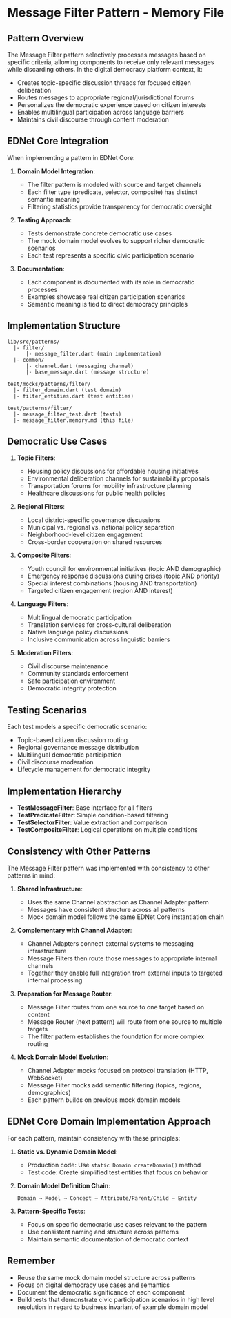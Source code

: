 # Message Filter Pattern - Memory File

## Pattern Overview

The Message Filter pattern selectively processes messages based on specific criteria, allowing components to receive only relevant messages while discarding others. In the digital democracy platform context, it:

- Creates topic-specific discussion threads for focused citizen deliberation
- Routes messages to appropriate regional/jurisdictional forums
- Personalizes the democratic experience based on citizen interests
- Enables multilingual participation across language barriers
- Maintains civil discourse through content moderation

## EDNet Core Integration

When implementing a pattern in EDNet Core:

1. **Domain Model Integration**:
   - The filter pattern is modeled with source and target channels
   - Each filter type (predicate, selector, composite) has distinct semantic meaning
   - Filtering statistics provide transparency for democratic oversight

2. **Testing Approach**:
   - Tests demonstrate concrete democratic use cases
   - The mock domain model evolves to support richer democratic scenarios
   - Each test represents a specific civic participation scenario

3. **Documentation**:
   - Each component is documented with its role in democratic processes
   - Examples showcase real citizen participation scenarios
   - Semantic meaning is tied to direct democracy principles

## Implementation Structure

```
lib/src/patterns/
  |- filter/
      |- message_filter.dart (main implementation)
  |- common/
      |- channel.dart (messaging channel)
      |- base_message.dart (message structure)

test/mocks/patterns/filter/
  |- filter_domain.dart (test domain)
  |- filter_entities.dart (test entities)

test/patterns/filter/
  |- message_filter_test.dart (tests)
  |- message_filter.memory.md (this file)
```

## Democratic Use Cases

1. **Topic Filters**:
   - Housing policy discussions for affordable housing initiatives
   - Environmental deliberation channels for sustainability proposals
   - Transportation forums for mobility infrastructure planning
   - Healthcare discussions for public health policies

2. **Regional Filters**:
   - Local district-specific governance discussions
   - Municipal vs. regional vs. national policy separation
   - Neighborhood-level citizen engagement
   - Cross-border cooperation on shared resources

3. **Composite Filters**:
   - Youth council for environmental initiatives (topic AND demographic)
   - Emergency response discussions during crises (topic AND priority)
   - Special interest combinations (housing AND transportation)
   - Targeted citizen engagement (region AND interest)

4. **Language Filters**:
   - Multilingual democratic participation
   - Translation services for cross-cultural deliberation
   - Native language policy discussions
   - Inclusive communication across linguistic barriers

5. **Moderation Filters**:
   - Civil discourse maintenance
   - Community standards enforcement
   - Safe participation environment
   - Democratic integrity protection

## Testing Scenarios

Each test models a specific democratic scenario:
- Topic-based citizen discussion routing
- Regional governance message distribution
- Multilingual democratic participation
- Civil discourse moderation
- Lifecycle management for democratic integrity

## Implementation Hierarchy

- **TestMessageFilter**: Base interface for all filters
- **TestPredicateFilter**: Simple condition-based filtering
- **TestSelectorFilter**: Value extraction and comparison
- **TestCompositeFilter**: Logical operations on multiple conditions

## Consistency with Other Patterns

The Message Filter pattern was implemented with consistency to other patterns in mind:

1. **Shared Infrastructure**:
   - Uses the same Channel abstraction as Channel Adapter pattern
   - Messages have consistent structure across all patterns
   - Mock domain model follows the same EDNet Core instantiation chain

2. **Complementary with Channel Adapter**:
   - Channel Adapters connect external systems to messaging infrastructure
   - Message Filters then route those messages to appropriate internal channels
   - Together they enable full integration from external inputs to targeted internal processing

3. **Preparation for Message Router**:
   - Message Filter routes from one source to one target based on content
   - Message Router (next pattern) will route from one source to multiple targets
   - The filter pattern establishes the foundation for more complex routing 
   
4. **Mock Domain Model Evolution**:
   - Channel Adapter mocks focused on protocol translation (HTTP, WebSocket)
   - Message Filter mocks add semantic filtering (topics, regions, demographics)
   - Each pattern builds on previous mock domain models

## EDNet Core Domain Implementation Approach

For each pattern, maintain consistency with these principles:

1. **Static vs. Dynamic Domain Model**:
   - Production code: Use `static Domain createDomain()` method
   - Test code: Create simplified test entities that focus on behavior

2. **Domain Model Definition Chain**:
   ```
   Domain → Model → Concept → Attribute/Parent/Child → Entity
   ```

3. **Pattern-Specific Tests**:
   - Focus on specific democratic use cases relevant to the pattern
   - Use consistent naming and structure across patterns
   - Maintain semantic documentation of democratic context

## Remember

- Reuse the same mock domain model structure across patterns
- Focus on digital democracy use cases and semantics
- Document the democratic significance of each component
- Build tests that demonstrate civic participation scenarios in high level resolution in regard to business invariant of example domain model 